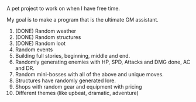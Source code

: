A pet project to work on when I have free time.

My goal is to make a program that is the ultimate GM assistant.

1) (DONE) Random weather
2) (DONE) Random structures
3) (DONE) Random loot
4) Random events
5) Building full stories, beginning, middle and end.
6) Randomly generating enemies with HP, SPD, Attacks and DMG done, AC and DR.
7) Random mini-bosses with all of the above and unique moves.
8) Structures have randomly generated lore.
9) Shops with random gear and equipment with pricing
10) Different themes (like upbeat, dramatic, adventure)
